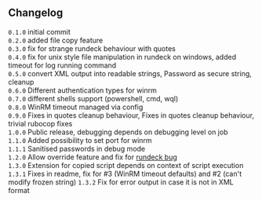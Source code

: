 ## Changelog
`0.1.0` initial commit  
`0.2.0` added file copy feature  
`0.3.0` fix for strange rundeck behaviour with quotes  
`0.4.0` fix for unix style file manipulation in rundeck on windows, added timeout for log running command  
`0.5.0` convert XML output into readable strings, Password as secure string, cleanup  
`0.6.0` Different authentication types for winrm  
`0.7.0` different shells support (powershell, cmd, wql)  
`0.8.0` WinRM timeout managed via config  
`0.9.0` Fixes in quotes cleanup behaviour, Fixes in quotes cleanup behaviour, trivial rubocop fixes  
`1.0.0` Public release, debugging depends on debugging level on job  
`1.1.0` Added possibility to set port for winrm  
`1.1.1` Sanitised passwords in debug mode  
`1.2.0` Allow override feature and fix for [rundeck bug](https://github.com/rundeck/rundeck/issues/1421)  
`1.3.0` Extension for copied script depends on context of script execution  
`1.3.1` Fixes in readme, fix for #3 (WinRM timeout defaults) and #2 (can't modify frozen string)
`1.3.2` Fix for error output in case it is not in XML format
